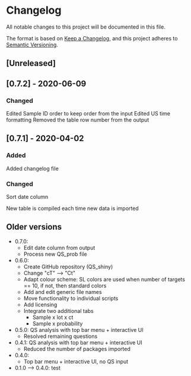 # Changelog
All notable changes to this project will be documented in this file.

The format is based on [Keep a Changelog](https://keepachangelog.com/en/1.0.0/),
and this project adheres to [Semantic Versioning](https://semver.org/spec/v2.0.0.html).

## [Unreleased]

## [0.7.2] - 2020-06-09

### Changed

Edited Sample ID order to keep order from the input
Edited US time formatting
Removed the table row number from the output

## [0.7.1] - 2020-04-02

### Added
Added changelog file

### Changed
Sort date column

New table is compiled each time new data is imported

## Older versions

* 0.7.0:
  * Edit date column from output
  * Process new QS_prob file
* 0.6.0: 
  * Create GitHub repository (QS_shiny)
  * Change "cT" --> "Ct"
  * Adapt colour scheme: SL colors are used when number of targets == 10, if not, then standard colors
  * Add and edit generic file names
  * Move functionality to individual scripts
  * Add licensing
  * Integrate two additional tabs
    * Sample x lot x ct
    * Sample x probability
* 0.5.0: QS analysis with top bar menu + interactive UI
  * Resolved remaining questions
* 0.4.1: QS analysis with top bar menu + interactive UI
  * Reduced the number of packages imported
* 0.4.0: 
  * Top bar menu + interactive UI, no QS input
* 0.1.0 --> 0.4.0: test
